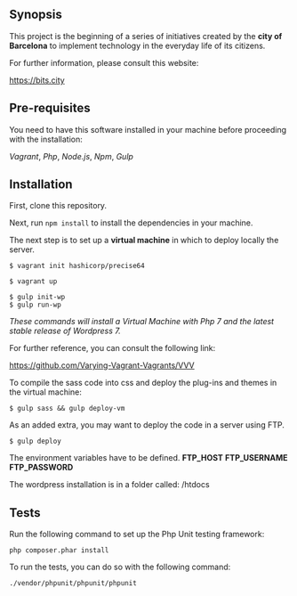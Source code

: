## Synopsis

This project is the beginning of a series of initiatives created by the **city of
Barcelona** to implement technology in the everyday life of its citizens.

For further information, please consult this website:

https://bits.city

## Pre-requisites

You need to have this software installed in your machine before proceeding with the installation:

*Vagrant*,
*Php*,
*Node.js*,
*Npm*,
*Gulp*

## Installation

First, clone this repository.

Next, run ```npm install``` to install the dependencies in your machine.

The next step is to set up a **virtual machine** in which to deploy locally the server.

```
$ vagrant init hashicorp/precise64
```

```
$ vagrant up
```

```
$ gulp init-wp
$ gulp run-wp
```
*These commands will install a Virtual Machine with Php 7 and the latest stable release of Wordpress 7.*

For further reference, you can consult the following link:

https://github.com/Varying-Vagrant-Vagrants/VVV


To compile the sass code into css and deploy the plug-ins and themes in the virtual machine:

```
$ gulp sass && gulp deploy-vm
```

As an added extra, you may want to deploy the code in a server using FTP.

```
$ gulp deploy
```

The environment variables have to be defined.
**FTP_HOST**
**FTP_USERNAME**
**FTP_PASSWORD**

The wordpress installation is in a folder called: /htdocs

## Tests

Run the following command to set up the Php Unit testing framework:

```
php composer.phar install
```
To run the tests, you can do so with the following command:

```
./vendor/phpunit/phpunit/phpunit
```
